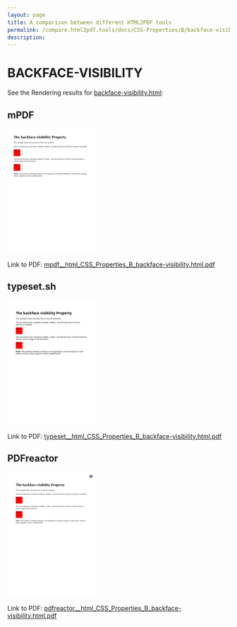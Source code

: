 ```yaml
---
layout: page
title: A comparison between different HTML2PDF tools
permalink: /compare.html2pdf.tools/docs/CSS-Properties/B/backface-visibility/
description: 
---
```


# BACKFACE-VISIBILITY

See the Rendering results for [backface-visibility.html](/html/CSS%20Properties/B/backface-visibility.html):

## mPDF
![](mpdf__html_CSS_Properties_B_backface-visibility.html.png) 

Link to PDF: [mpdf__html_CSS_Properties_B_backface-visibility.html.pdf](mpdf__html_CSS_Properties_B_backface-visibility.html.pdf)

## typeset.sh
![](typeset__html_CSS_Properties_B_backface-visibility.html.png) 

Link to PDF: [typeset__html_CSS_Properties_B_backface-visibility.html.pdf](typeset__html_CSS_Properties_B_backface-visibility.html.pdf)

## PDFreactor
![](pdfreactor__html_CSS_Properties_B_backface-visibility.html.png) 

Link to PDF: [pdfreactor__html_CSS_Properties_B_backface-visibility.html.pdf](pdfreactor__html_CSS_Properties_B_backface-visibility.html.pdf)
